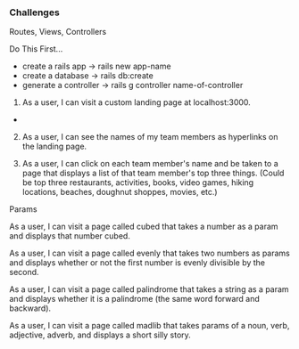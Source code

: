 ### Challenges
Routes, Views, Controllers

Do This First...
- create a rails app -> rails new app-name
- create a database -> rails db:create
- generate a controller -> rails g controller name-of-controller


1. As a user, I can visit a custom landing page at localhost:3000.
- 

2. As a user, I can see the names of my team members as hyperlinks on the landing page.

3. As a user, I can click on each team member's name and be taken to a page that displays a list of that team member's top three things. (Could be top three restaurants, activities, books, video games, hiking locations, beaches, doughnut shoppes, movies, etc.)

Params

As a user, I can visit a page called cubed that takes a number as a param and displays that number cubed.


As a user, I can visit a page called evenly that takes two numbers as params and displays whether or not the first number is evenly divisible by the second.


As a user, I can visit a page called palindrome that takes a string as a param and displays whether it is a palindrome (the same word forward and backward).


As a user, I can visit a page called madlib that takes params of a noun, verb, adjective, adverb, and displays a short silly story.

